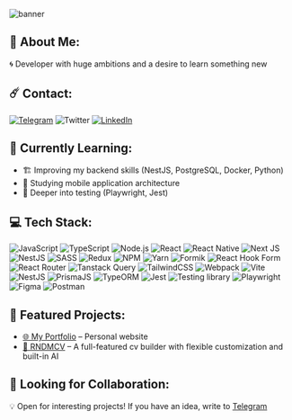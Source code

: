 ![banner](https://github.com/user-attachments/assets/c32737eb-e104-48e8-99dd-fb65c2af6157)

## 💫 About Me:
🌀 Developer with huge ambitions and a desire to learn something new

## ☄️ Contact:
[![Telegram](https://img.shields.io/badge/Telegram-%23FF0000.svg?logo=Telegram&logoColor=white&color=blue)](https://t.me/svy4tosl0v3) ![Twitter](https://img.shields.io/twitter/url?url=https%3A%2F%2Fx.com%2Fsvy4tosl0v3&label=Twitter) [![LinkedIn](https://custom-icon-badges.demolab.com/badge/LinkedIn-0A66C2?logo=linkedin-white&logoColor=fff)](https://www.linkedin.com/in/svyatoslavw/)


## 🎯 Currently Learning:
- 🏗 Improving my backend skills (NestJS, PostgreSQL, Docker, Python)
- 📱 Studying mobile application architecture
- 🧪 Deeper into testing (Playwright, Jest)

## 💻 Tech Stack:
 ![JavaScript](https://img.shields.io/badge/javascript-%23323330.svg?style=for-the-badge&logo=javascript&logoColor=%23F7DF1E) ![TypeScript](https://img.shields.io/badge/typescript-%23007ACC.svg?style=for-the-badge&logo=typescript&logoColor=white) ![Node.js](https://img.shields.io/badge/Node.js-43853D?style=for-the-badge&logo=node.js&logoColor=white) ![React](https://shields.io/badge/react-black?logo=react&style=for-the-badge) ![React Native](https://img.shields.io/badge/React%20Native-2f5163.svg?style=for-the-badge&logo=react&logoColor=white) ![Next JS](https://img.shields.io/badge/Next-black?style=for-the-badge&logo=next.js&logoColor=white) ![NestJS](https://img.shields.io/badge/NestJS-E0234E?style=for-the-badge&logo=nestjs&logoColor=white) ![SASS](https://img.shields.io/badge/SASS-hotpink.svg?style=for-the-badge&logo=SASS&logoColor=white) ![Redux](https://img.shields.io/badge/redux-%23593d88.svg?style=for-the-badge&logo=redux&logoColor=white) ![NPM](https://img.shields.io/badge/NPM-%23CB3837.svg?style=for-the-badge&logo=npm&logoColor=white) ![Yarn](https://img.shields.io/badge/yarn-%232C8EBB.svg?style=for-the-badge&logo=yarn&logoColor=white) ![Formik](https://img.shields.io/badge/Formik-FFDB4A?style=for-the-badge&logo=formik&logoColor=black) ![React Hook Form](https://img.shields.io/badge/React%20Hook%20Form-%23EC5990.svg?style=for-the-badge&logo=reacthookform&logoColor=white) ![React Router](https://img.shields.io/badge/React_Router-CA4245?style=for-the-badge&logo=react-router&logoColor=white&color=gray) ![Tanstack Query](https://img.shields.io/badge/-React%20Query-FF4154?style=for-the-badge&logo=react%20query&logoColor=white) ![TailwindCSS](https://img.shields.io/badge/tailwindcss-%2338B2AC.svg?style=for-the-badge&logo=tailwind-css&logoColor=white) ![Webpack](https://img.shields.io/badge/webpack-js?style=for-the-badge&logo=Webpack&logoColor=white&color=blue) ![Vite](https://img.shields.io/badge/vite-js?style=for-the-badge&logo=vite&logoColor=white&color=purple) ![NestJS](https://img.shields.io/badge/Nest-JS?style=for-the-badge&logo=NestJS&logoColor=white&color=red) ![PrismaJS](https://img.shields.io/badge/prisma-js?style=for-the-badge&logo=prisma&logoColor=white) ![TypeORM](https://img.shields.io/badge/TypeORM-FE0803?logo=typeorm&logoColor=fff&style=for-the-badge) ![Jest](https://img.shields.io/badge/Jest-323330?style=for-the-badge&logo=Jest&logoColor=white) ![Testing library](https://img.shields.io/badge/testing%20library-323330?style=for-the-badge&logo=testing-library&logoColor=red) ![Playwright](https://img.shields.io/badge/Playwright-2EAD33?style=for-the-badge&logo=playwright&logoColor=white) ![Figma](https://img.shields.io/badge/Figma-F24E1E?style=for-the-badge&logo=figma&logoColor=white) ![Postman](https://img.shields.io/badge/Postman-FF6C37?style=for-the-badge&logo=postman&logoColor=white)

## 🚀 Featured Projects:
- [🌐 My Portfolio](https://svyatoslavw.vercel.app) – Personal website
- [📝 RNDMCV](https://rndmcv.com) – A full-featured cv builder with flexible customization and built-in AI

## 🤝 Looking for Collaboration:
💡 Open for interesting projects! If you have an idea, write to [Telegram](https://t.me/svy4tosl0v3)

